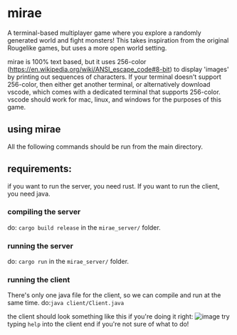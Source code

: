 # mirae
A terminal-based multiplayer game where you explore a randomly generated world and fight monsters!
This takes inspiration from the original Rougelike games, but uses a more open world setting.

mirae is 100% text based, but it uses 256-color (https://en.wikipedia.org/wiki/ANSI_escape_code#8-bit) to display 'images' by printing out sequences of characters.
If your terminal doesn't support 256-color, then either get another terminal, or alternatively download vscode, which comes with a dedicated terminal that supports 256-color. vscode should work for mac, linux, and windows for the purposes of this game.

## using mirae
All the following commands should be run from the main directory.

## requirements:
if you want to run the server, you need rust. If you want to run the client, you need java.

### compiling the server
do:
```cargo build release```
in the `mirae_server/` folder.

### running the server
do:
```cargo run```
in the `mirae_server/` folder.

### running the client
There's only one java file for the client, so we can compile and run at the same time.
do:```java client/Client.java```

the client should look something like this if you're doing it right:
![image](https://user-images.githubusercontent.com/21998904/81458324-a8947680-914e-11ea-9215-0d2817299ca9.png)
try typing `help` into the client end if you're not sure of what to do!
